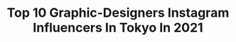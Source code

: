 ---
title: Top 10 Graphic-Designers Instagram Influencers In Tokyo In 2021
description: >-
  Find top graphic-designers Instagram influencers in Tokyo in 2021. Most popular hashtags: #graphicdesign #tokyo #artwork #japan.
platform: Instagram
hits: 10
text_top: See the most popular Instagram profiles on inBeat.
text_bottom: Our platform aggregates 10 Instagram influencers like this in Tokyo, Japan for you to collaborate.
profiles:
  - username: "dorimiiiiiii"
    fullname: >-
      M!DOR!
    bio: >-
      COLLAGE ARTIST ⊷ GRAPHIC DESIGNER ⊷ ART DIRECTOR Based in TOKYO ⇄ HAKODATE ✂︎-----midori.0129.roll@gmail.com----- Online Shop☞ @le.mariage.de.chimere
    location: "Japan"
    followers: 11155
    engagement: 583
    commentsToLikes: 0.016533
    id: ckaor0r8bl7un0i78a9hy1k6p
    verified: false
    hashtags: "#collage, #analogcollage, #graphicdesign, #paper"
  - username: "kohyamada"
    fullname: >-
      𝔎𝔬𝔥 𝔜𝔞𝔪𝔞𝔡𝔞
    bio: >-
      Graphic designer//Film directer//adjective effecter //photographer//Our team→SHELFS.co // Osaka→Tokyo JAPAN. ✉️→koh@shelfs.co Draw account : @kohdraw
    location: "Japan"
    followers: 4985
    engagement: 521
    commentsToLikes: 0.014020
    id: ck5pz1ub9yuqm0i11sk3zqvvs
    verified: false
    hashtags: "#shelfsco, #tokyo, #japan, #xgirl"
  - username: "aleksovana"
    fullname: >-
      ana
    bio: >-
      artist
    location: "Japan"
    followers: 80569
    engagement: 719
    commentsToLikes: 0.013117
    id: ck0ttz1b54xwl0i19saekal2s
    verified: false
    hashtags: "#procreate, #myart, #originalartwork, #90saesthetic"
  - username: "yuma.0322"
    fullname: >-
      Dayt. 悠馬
    bio: >-
      代表 @dayt_tokyo HAIR STYLIST ご予約はLINEかMessageにて LINE ID → y.yumax
    location: "Japan"
    followers: 5793
    engagement: 312
    commentsToLikes: 0.005713
    id: ck14it4rch1et0i192odejxnj
    verified: false
    hashtags: "#travel, #short, #bleach, #traveler"
  - username: "retrowave.art"
    fullname: >-
      RETROWAVE
    bio: >-
      🧬|More than Retrowave 🎴|Daily post updates and Wallpapers 📩|DM for Advertisement and Cooperations 📌|Keep in touch to see more daily wallpapers
    location: "Japan"
    followers: 26704
    engagement: 476
    commentsToLikes: 0.011802
    id: ck9wey8dbme8h0j78mmgjok7r
    verified: false
    hashtags: "#vaporwave, #retroart, #retrofuture, #visionaryart"
  - username: "chalkboy.me"
    fullname: >-
      CHALKBOY
    bio: >-
      リンクからフリーダウンロードどうぞ！ カフェのバイトで毎日黒板を描いていたら、どんどん楽しくなってきて気がついたら仕事になっていました。東京をベースに日本全国、黒板のあるところまで描きに行きます。最近は黒板以外のものにもチョーク以外で描くようになりました。
    location: "Japan"
    followers: 39401
    engagement: 249
    commentsToLikes: 0.002979
    id: ck15q1gr10n920i192n06kz45
    verified: false
    hashtags: "#tokyo, #chalkboy, #lettering, #letter"
  - username: "wakanayamazaki"
    fullname: >-
      Wakana Yamazaki
    bio: >-
      Artist/Illustrator #wakanayamazaki #山崎若菜 ✍️Based in Japan.🇯🇵 contact:📩wakana.yamazaki25@gmail.com
    location: "Japan"
    followers: 44101
    engagement: 191
    commentsToLikes: 0.004815
    id: ck5c7qyu5812t0i11bfu17ze7
    verified: false
    hashtags: "#fashion, #illustration, #character, #japanfashion"
  - username: "zipfm77.8"
    fullname: >-
      ZIP-FM
    bio: >-
      名古屋のFMラジオ局ZIP-FMのオフィシャルアカウントです。#zipfm
    location: "Japan"
    followers: 26117
    engagement: 393
    commentsToLikes: 0.006091
    id: ck5c7rje8826z0i11bxfzw8u0
    verified: false
    hashtags: "#radio, #genz, #crvt778, #stayhome"
  - username: "sxdshinobi"
    fullname: >-
      Shino ☔️
    bio: >-
      悪因悪果 03/05/16
    location: "Japan"
    followers: 10494
    engagement: 1557
    commentsToLikes: 0.039836
    id: ck5c4vyln28620i11pfej98r5
    verified: false
    hashtags: "#sao, #tokyoghoul, #art, #lofi"
  - username: "bulehya"
    fullname: >-
      Bulehya🇯🇵
    bio: >-
      ▫️ᴬⁿⁱᵐᵉ ᴱᵈⁱᵗˢ▫️ᴬᵉˢᵗʰᵉᵗⁱᶜ ▫️ᴰᵃⁱˡʸ ᴱᵈⁱᵗˢ▫️黒ひげ/🥀 📍Grenoble
    location: "Japan"
    followers: 17847
    engagement: 1928
    commentsToLikes: 0.006007
    id: ck14l1tresf720i19yve5rlbf
    verified: false
    hashtags: "#uchiha, #uchihaclan, #shonen, #narutowallpaper"
---
